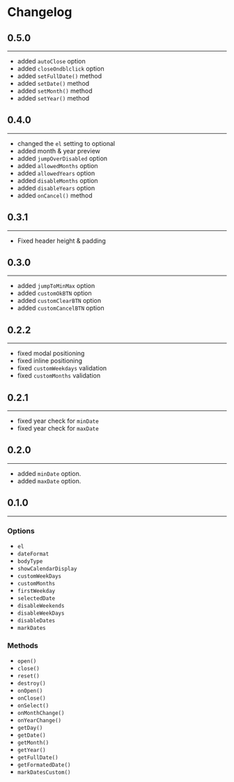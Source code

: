 # Changelog

## 0.5.0

---

- added `autoClose` option
- added `closeOndblclick` option
- added `setFullDate()` method
- added `setDate()` method
- added `setMonth()` method
- added `setYear()` method

## 0.4.0

---

- changed the `el` setting to optional
- added month & year preview
- added `jumpOverDisabled` option
- added `allowedMonths` option
- added `allowedYears` option
- added `disableMonths` option
- added `disableYears` option
- added `onCancel()` method

## 0.3.1

---

- Fixed header height & padding

## 0.3.0

---

- added `jumpToMinMax` option
- added `customOkBTN` option
- added `customClearBTN` option
- added `customCancelBTN` option

## 0.2.2

---

- fixed modal positioning
- fixed inline positioning
- fixed `customWeekdays` validation
- fixed `customMonths` validation

## 0.2.1

---

- fixed year check for `minDate`
- fixed year check for `maxDate`

## 0.2.0

---

- added `minDate` option.
- added `maxDate` option.

## 0.1.0

---

### Options

- `el`
- `dateFormat`
- `bodyType`
- `showCalendarDisplay`
- `customWeekDays`
- `customMonths`
- `firstWeekday`
- `selectedDate`
- `disableWeekends`
- `disableWeekDays`
- `disableDates`
- `markDates`

### Methods

- `open()`
- `close()`
- `reset()`
- `destroy()`
- `onOpen()`
- `onClose()`
- `onSelect()`
- `onMonthChange()`
- `onYearChange()`
- `getDay()`
- `getDate()`
- `getMonth()`
- `getYear()`
- `getFullDate()`
- `getFormatedDate()`
- `markDatesCustom()`

